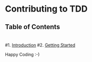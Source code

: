 # Contributing to TDD
 ## Table of Contents
 #
 #1. [Introduction](#introduction)
 #2. [Getting Started](#getting-started)

Happy Coding :-)

